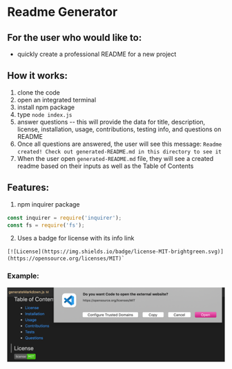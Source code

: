 # Readme Generator

## For the user who would like to:
- quickly create a professional README for a new project

## How it works:
1. clone the code
2. open an integrated terminal
3. install npm package
4. type `node index.js`
5. answer questions -- this will provide the data for title, description, license, installation, usage, contributions, testing info, and questions on README
6. Once all questions are answered, the user will see this message: `Readme created! Check out generated-README.md in this directory to see it`
7. When the user open `generated-README.md` file, they will see a created readme based on their inputs as well as the Table of Contents

## Features:
1. npm inquirer package
```javascript
const inquirer = require('inquirer');
const fs = require('fs');
```

2. Uses a badge for license with its info link
```
[![License](https://img.shields.io/badge/license-MIT-brightgreen.svg)](https://opensource.org/licenses/MIT)`
```
### Example:
![license-badge-with-link](./demo/license-badge-with-link.png)

